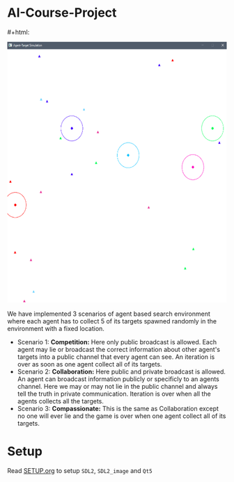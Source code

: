 # AI-Course-Project

#+html: <p align="center"><img height="600" width="600" src="./docs/cover.png" /></p>

We have implemented 3 scenarios of agent based search environment where each agent has to collect 5
of its targets spawned randomly in the environment with a fixed location.

- Scenario 1: **Competition:** Here only public broadcast is allowed. Each agent may lie or
  broadcast the correct information about other agent's targets into a public channel that every
  agent can see. An iteration is over as soon as one agent collect all of its targets.
- Scenario 2: **Collaboration:** Here public and private broadcast is allowed. An agent can
  broadcast information publicly or specificly to an agents channel. Here we may or may not lie in
  the public channel and always tell the truth in private communication. Iteration is over when all
  the agents collects all the targets.
- Scenario 3: **Compassionate:** This is the same as Collaboration except no one will ever lie and
  the game is over when one agent collect all of its targets.

# Setup

Read [SETUP.org](./docs/SETUP.org) to setup `SDL2`,  `SDL2_image` and `Qt5`
